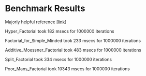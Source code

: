 # Benchmark Results

Majorly helpful reference [[link](http://www.luschny.de/math/factorial/FastFactorialFunctions.htm)]

Hyper_Factorial took             182 msecs for 1000000 iterations

Factorial_for_Simple_Minded took 233 msecs for 1000000 iterations

Additive_Moessner_Factorial took 483 msecs for 1000000 iterations

Split_Factorial took             334 msecs for 1000000 iterations

Poor_Mans_Factorial took         10343 msecs for 1000000 iterations
